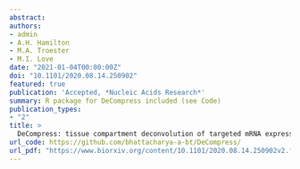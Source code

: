 ```yaml
---
abstract:
authors:
- admin
- A.H. Hamilton
- M.A. Troester
- M.I. Love
date: "2021-01-04T00:00:00Z"
doi: "10.1101/2020.08.14.250902"
featured: true
publication: 'Accepted, *Nucleic Acids Research*'
summary: R package for DeCompress included (see Code)
publication_types:
- "2"
title: >
  DeCompress: tissue compartment deconvolution of targeted mRNA expression panels using compressed sensing
url_code: https://github.com/bhattacharya-a-bt/DeCompress/
url_pdf: "https://www.biorxiv.org/content/10.1101/2020.08.14.250902v2.full.pdf"
---
```

